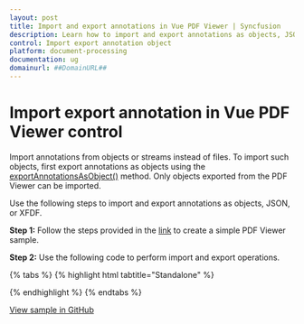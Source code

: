 ```yaml
---
layout: post
title: Import and export annotations in Vue PDF Viewer | Syncfusion
description: Learn how to import and export annotations as objects, JSON, or XFDF in the Syncfusion Vue PDF Viewer.
control: Import export annotation object
platform: document-processing
documentation: ug
domainurl: ##DomainURL##
---
```


# Import export annotation in Vue PDF Viewer control

Import annotations from objects or streams instead of files. To import such objects, first export annotations as objects using the [exportAnnotationsAsObject()](https://ej2.syncfusion.com/documentation/api/pdfviewer/#exportannotationsasobject) method. Only objects exported from the PDF Viewer can be imported.

Use the following steps to import and export annotations as objects, JSON, or XFDF.

**Step 1:** Follow the steps provided in the [link](https://help.syncfusion.com/document-processing/pdf/pdf-viewer/vue/getting-started/) to create a simple PDF Viewer sample.

**Step 2:** Use the following code to perform import and export operations.

{% tabs %}
{% highlight html tabtitle="Standalone" %}

<template>
  <div id="app">
    <button v-on:click="ExportAsJson">ExportAsJson</button>
    <button v-on:click="ExportAsXfdf">ExportAsXfdf</button>
    <button v-on:click="ExportAsObject">ExportAsObject</button>
    <button v-on:click="Import">Import</button>
    <ejs-pdfviewer
      id="pdfViewer"
      ref="pdfviewer"
      :documentPath="documentPath"
      :resourceUrl="resourceUrl"
    >
    </ejs-pdfviewer>
  </div>
</template>

<script>
import { PdfViewerComponent, Toolbar, Magnification, Navigation,
         LinkAnnotation, BookmarkView, Annotation, ThumbnailView,
         Print, TextSelection, TextSearch, FormFields, FormDesigner, PageOrganizer  }
from '@syncfusion/ej2-vue-pdfviewer';
var exportObject;
export default {
  name: 'App',
  components: {
    "ejs-pdfviewer": PdfViewerComponent
  },
  data () {
    return {
      resourceUrl: "https://cdn.syncfusion.com/ej2/28.1.33/dist/ej2-pdfviewer-lib",
      documentPath: "https://cdn.syncfusion.com/content/pdf/pdf-succinctly.pdf",
    };
  },

  provide: {
    PdfViewer: [Toolbar, Magnification, Navigation, LinkAnnotation, BookmarkView, Annotation,
                ThumbnailView, Print, TextSelection, TextSearch, FormFields, FormDesigner, PageOrganizer ]
  },
  methods: {
    // export the annotation in JSON format.
    ExportAsJson: function() {
      var viewer = this.$refs.pdfviewer.ej2Instances;
      viewer.exportAnnotation('Json');
    },
    // export the annotation in XFDF format.
    ExportAsXfdf: function() {
      var viewer = this.$refs.pdfviewer.ej2Instances;
      viewer.exportAnnotation('Xfdf');
    },
    // export the annotation as object.
    ExportAsObject: function() {
      var viewer = this.$refs.pdfviewer.ej2Instances;
      return viewer.exportAnnotationsAsObject().then((value) => {
        exportObject = value;
      });
    },
    //Import annotation that are exported as object.
    Import: function() {
      var viewer = this.$refs.pdfviewer.ej2Instances;
        viewer.importAnnotation(JSON.parse(exportObject));
    }
  }
}
</script>

{% endhighlight %}
{% endtabs %}

[View sample in GitHub](https://github.com/SyncfusionExamples/vue-pdf-viewer-examples/tree/master/How%20to)